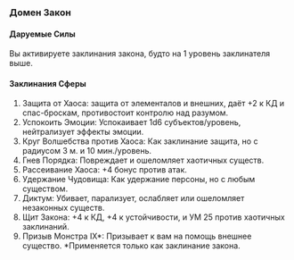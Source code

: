 ### Домен Закон
#### Даруемые Силы
Вы активируете заклинания закона, будто на 1 уровень заклинателя выше.
#### Заклинания Сферы
1. Защита от Хаоса: защита от элементалов и внешних, даёт +2 к КД и спас-броскам, противостоит контролю над разумом.
2. Успокоить Эмоции: Успокаивает 1d6 субъектов/уровень, нейтрализует эффекты эмоции.
3. Круг Волшебства против Хаоса: Как заклинание защита, но с радиусом 3 м. и 10 мин./уровень.
4. Гнев Порядка: Повреждает и ошеломляет хаотичных существ.
5. Рассеивание Хаоса: +4 бонус против атак.
6. Удержание Чудовища: Как удержание персоны, но с любым существом.
7. Диктум: Убивает, парализует, ослабляет или ошеломляет незаконных существ.
8. Щит Закона: +4 к КД, +4 к устойчивости, и УМ 25 против хаотичных заклинаний.
9. Призыв Монстра IХ\*: Призывает к вам на помощь внешнее существо.
\*Применяется только как заклинание закона.